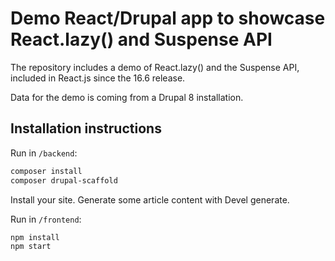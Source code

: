# Demo React/Drupal app to showcase React.lazy() and Suspense API

The repository includes a demo of React.lazy() and the Suspense API, included in React.js since the  16.6 release.

Data for the demo is coming from a Drupal 8 installation.

## Installation instructions

Run in `/backend`:

```bash
composer install
composer drupal-scaffold
```

Install your site. Generate some article content with Devel generate.

Run in `/frontend`:

```bash
npm install
npm start
```